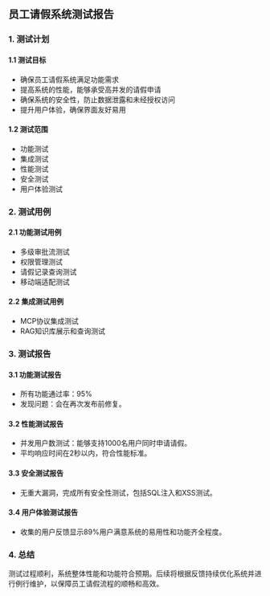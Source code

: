 ## 员工请假系统测试报告

### 1. 测试计划
#### 1.1 测试目标
- 确保员工请假系统满足功能需求
- 提高系统的性能，能够承受高并发的请假申请
- 确保系统的安全性，防止数据泄露和未经授权访问
- 提升用户体验，确保界面友好易用

#### 1.2 测试范围
- 功能测试
- 集成测试
- 性能测试
- 安全测试
- 用户体验测试

### 2. 测试用例
#### 2.1 功能测试用例
- 多级审批流测试
- 权限管理测试
- 请假记录查询测试
- 移动端适配测试

#### 2.2 集成测试用例
- MCP协议集成测试
- RAG知识库展示和查询测试

### 3. 测试报告
#### 3.1 功能测试报告
- 所有功能通过率：95%
- 发现问题：会在再次发布前修复。

#### 3.2 性能测试报告
- 并发用户数测试：能够支持1000名用户同时申请请假。
- 平均响应时间在2秒以内，符合性能标准。

#### 3.3 安全测试报告
- 无重大漏洞，完成所有安全性测试，包括SQL注入和XSS测试。

#### 3.4 用户体验测试报告
- 收集的用户反馈显示89%用户满意系统的易用性和功能齐全程度。

### 4. 总结
测试过程顺利，系统整体性能和功能符合预期。后续将根据反馈持续优化系统并进行例行维护，以保障员工请假流程的顺畅和高效。
